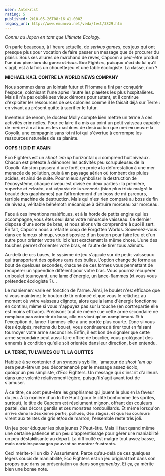 ```yaml
---
user: Antekrist
rating: 5
published: 2010-05-26T08:16:41.000Z
legacy_url: http://www.emunova.net/veda/test/3829.htm
---
```

_Connu au Japon en tant que Ultimate Ecology._  

  

On parle beaucoup, à l'heure actuelle, de _serious games_, ces jeux qui ont presque plus pour vocation de faire passer un message que de procurer du plaisir. Sous ses allures de marchand de rêves, Capcom a peut-être produit l'un des pionniers du genre sérieux. Eco Fighters, puisque c'est de lui qu'il s'agit, est à la fois un chouette jeu et une fable écologiste. La classe, non ?  

  

**MICHAEL KAEL CONTRE LA WORLD NEWS COMPANY**  

Nous sommes dans un lointain futur et l'Homme a fini par conquérir l'espace, colonisant l'une après l'autre les planètes les plus hospitalières. Mais il n'a pas oublié ses vieux démons pour autant, et il continue d'exploiter les ressources de ses colonies comme il le faisait déjà sur Terre : en vivant au présent quitte à sacrifier le futur.  

Inventeur de renom, le docteur Molly compte bien mettre un terme à ces activités criminelles. Pour ce faire il a mis au point un petit vaisseau capable de mettre à mal toutes les machines de destruction que met en oeuvre la Goyolk, une compagnie sans foi ni loi qui s'évertue à corrompre les ressources naturelles de sa planète.  

  

**OOPS ! I DID IT AGAIN**  

Eco Fighters est un _shoot 'em up_ horizontal qui comprend huit niveaux. Chacun est prétexte à dénoncer les activités peu scrupuleuses de la Goyolk. Ainsi on passera d'une forêt en proie à la déforestation à une mer menacée de pollution, puis à un paysage aérien où tombent des pluies acides, et ainsi de suite. Pour mieux symboliser la destruction de l'écosystème, chaque niveau est divisé en deux parties : la première, superbe et colorée, est séparée de la seconde (bien plus triste malgré la beauté des graphismes) par l'affrontement d'un boss de mi-parcours, terrible machine de destruction. Mais qui n'est rien comparé au boss de fin de niveau, véritable béhémoth mécanique à détruire morceau par morceau.  

Face à ces inventions maléfiques, et à la horde de petits engins qui les accompagne, vous êtes seul dans votre minuscule vaisseau. Ce dernier dispose d'une sorte de bras, et nous allons vite comprendre à quoi il sert. En fait, Capcom nous a refait le coup de Forgotten Worlds. Souvenez-vous : dans ce fameux shmup, vous disposiez d'un bouton pour faire feu et d'un autre pour orienter votre tir. Ici c'est exactement la même chose. L'une des touches permet d'orienter votre bras, et l'autre de tirer tous azimuts.  

Au-delà de ces bases, le système de jeu s'appuie sur de petits vaisseaux qui transportent des options dans des bulles. L'option change de forme au bout de quelques secondes, chacune de ces formes vous permettant de récupérer un appendice différent pour votre bras. Vous pourrez récupérer un boulet tournoyant, une lame d'énergie, un lance-flammes (et vous vous prétendez écologiste ?)...   

Le maniement varie en fonction de l'arme. Ainsi, le boulet n'est efficace que si vous maintenez le bouton de tir enfoncé et que vous le relâchez au moment où votre vaisseau clignote, alors que la lame d'énergie fonctionne en continu, même si vous n'appuyez pas sur la touche (en contrepartie elle est moins efficace). Précisons tout de même que cette arme secondaire ne remplace pas votre tir de base, elle ne vient qu'en complément. Et à l'exception du lance-flammes, elle a une portée plus courte. Donc si vous êtes équipés, mettons du boulet, vous continuerez à tirer tout en faisant tournoyer votre arme secondaire. Enfin, il est bon de signaler que cette arme secondaire peut aussi faire office de bouclier, vous protégeant des ennemis à condition qu'elle soit orientée dans leur direction, bien entendu.  

  

**LA TERRE, TU L'AIMES OU TU LA QUITTES**  

Habitué à se contenter d'un synopsis sybillin, l'amateur de _shoot 'em up_ sera peut-être un peu décontenancé par le message assez écolo, quoiqu'un peu simpliste, d'Eco Fighters. Un message qui s'inscrit d'ailleurs dans une volonté relativement légère, puisqu'il s'agit avant tout de s'amuser.  

À ce titre, ce sont peut-être les graphismes qui jouent le plus en la faveur du jeu. À la manière d'un In the Hunt (pour le côté bonhomme des sprites, surtout), le titre de Capcom est résolument mignon, offrant des couleurs pastel, des décors gentils et des monstres rondouillards. Et même lorsqu'on arrive dans la deuxième partie, polluée, des stages, et que les couleurs virent aux teintes de gris et/ou de marron, l'ensemble reste très joli.  

Un jeu pour éduquer les plus jeunes ? Peut-être. Mais il faut quand même une certaine patience et un peu d'apprentissage pour gérer une maniabilité un peu déstabilisante au départ. La difficulté est malgré tout assez basse, mais certains passages peuvent se montrer frustrants.  

Ceci mérite-t-il un dix ? Assurément. Parce qu'au-delà de ces quelques légers soucis de maniabilité, Eco Fighters est un jeu original tant dans son propos que dans sa présentation ou dans son _gameplay_. Et ça, ça mérite bien une bonne note.